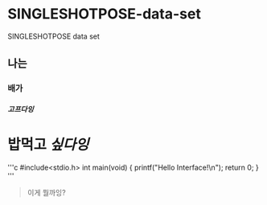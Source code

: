 # SINGLESHOTPOSE-data-set
SINGLESHOTPOSE data set

## 나는 

### 배가 

##### 고프다잉

# **밥먹고** ***싶다잉***

'''c
#include<stdio.h>
int main(void)
{
    printf("Hello Interface!\n");
    return 0;
}
'''

> 이게 뭘까잉?
